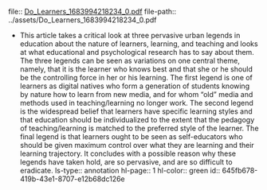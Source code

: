 file:: [Do_Learners_1683994218234_0.pdf](../assets/Do_Learners_1683994218234_0.pdf)
file-path:: ../assets/Do_Learners_1683994218234_0.pdf

- This article takes a critical look at three pervasive urban legends in education about the nature of learners, learning, and teaching and looks at what educational and psychological research has to say about them. The three legends can be seen as variations on one central theme, namely, that it is the learner who knows best and that she or he should be the controlling force in her or his learning. The first legend is one of learners as digital natives who form a generation of students knowing by nature how to learn from new media, and for whom “old” media and methods used in teaching/learning no longer work. The second legend is the widespread belief that learners have specific learning styles and that education should be individualized to the extent that the pedagogy of teaching/learning is matched to the preferred style of the learner. The final legend is that learners ought to be seen as self-educators who should be given maximum control over what they are learning and their learning trajectory. It concludes with a possible reason why these legends have taken hold, are so pervasive, and are so difficult to eradicate.
  ls-type:: annotation
  hl-page:: 1
  hl-color:: green
  id:: 645fb678-419b-43e1-8707-e12b68dc126e
